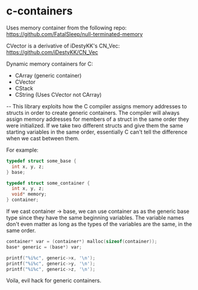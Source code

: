 # c-containers
Uses memory container from the following repo: https://github.com/FatalSleep/null-terminated-memory

CVector is a derivative of iDestyKK's CN_Vec: https://github.com/iDestyKK/CN_Vec

Dynamic memory containers for C:
- CArray (generic container)
- CVector
- CStack
- CString (Uses CVector not CArray)

--
This library exploits how the C compiler assigns memory addresses to structs in order to create generic containers. The compiler will always assign memory addresses for members of a struct in the same order they were initialized. If we take two different structs and give them the same starting variables in the same order, essentially C can't tell the difference when we cast between them.

For example:
```C
typedef struct some_base {
  int x, y, z;
} base;

typedef struct some_container {
  int x, y, z;
  void* memory;
} container;
```
If we cast container -> base, we can use container as as the generic base type since they have the same beginning variables. The variable names don't even matter as long as the types of the variables are the same, in the same order.
```C
container* var = (container*) malloc(sizeof(container));
base* generic = (base*) var;

printf("%i%c", generic->x, '\n');
printf("%i%c", generic->y, '\n');
printf("%i%c", generic->z, '\n');
```
Voila, evil hack for generic containers.
